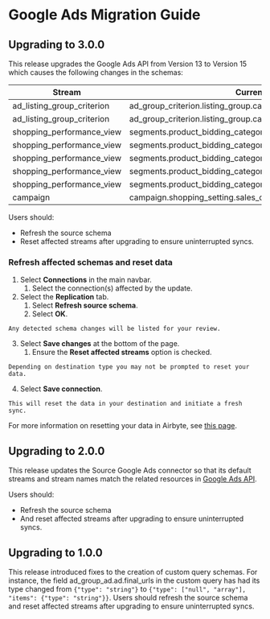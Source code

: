 # Google Ads Migration Guide

## Upgrading to 3.0.0

This release upgrades the Google Ads API from Version 13 to Version 15 which causes the following
changes in the schemas:

| Stream                     | Current field name                                                         | New field name                                                           |
| -------------------------- | -------------------------------------------------------------------------- | ------------------------------------------------------------------------ |
| ad_listing_group_criterion | ad_group_criterion.listing_group.case_value.product_bidding_category.id    | ad_group_criterion.listing_group.case_value.product_category.category_id |
| ad_listing_group_criterion | ad_group_criterion.listing_group.case_value.product_bidding_category.level | ad_group_criterion.listing_group.case_value.product_category.level       |
| shopping_performance_view  | segments.product_bidding_category_level1                                   | segments.product_category_level1                                         |
| shopping_performance_view  | segments.product_bidding_category_level2                                   | segments.product_category_level2                                         |
| shopping_performance_view  | segments.product_bidding_category_level3                                   | segments.product_category_level3                                         |
| shopping_performance_view  | segments.product_bidding_category_level4                                   | segments.product_category_level4                                         |
| shopping_performance_view  | segments.product_bidding_category_level5                                   | segments.product_category_level5                                         |
| campaign                   | campaign.shopping_setting.sales_country                                    | This field has been deleted                                              |

Users should:

- Refresh the source schema
- Reset affected streams after upgrading to ensure uninterrupted syncs.

### Refresh affected schemas and reset data

1. Select **Connections** in the main navbar.
   1. Select the connection(s) affected by the update.
2. Select the **Replication** tab.
   1. Select **Refresh source schema**.
   2. Select **OK**.

```note
Any detected schema changes will be listed for your review.
```

3. Select **Save changes** at the bottom of the page.
   1. Ensure the **Reset affected streams** option is checked.

```note
Depending on destination type you may not be prompted to reset your data.
```

4. Select **Save connection**.

```note
This will reset the data in your destination and initiate a fresh sync.
```

For more information on resetting your data in Airbyte, see
[this page](https://docs.airbyte.com/operator-guides/reset).

## Upgrading to 2.0.0

This release updates the Source Google Ads connector so that its default streams and stream names
match the related resources in
[Google Ads API](https://developers.google.com/google-ads/api/fields/v14/ad_group_ad).

Users should:

- Refresh the source schema
- And reset affected streams after upgrading to ensure uninterrupted syncs.

## Upgrading to 1.0.0

This release introduced fixes to the creation of custom query schemas. For instance, the field
ad_group_ad.ad.final_urls in the custom query has had its type changed from `{"type": "string"}` to
`{"type": ["null", "array"], "items": {"type": "string"}}`. Users should refresh the source schema
and reset affected streams after upgrading to ensure uninterrupted syncs.
